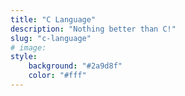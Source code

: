 ```yaml
---
title: "C Language"
description: "Nothing better than C!"
slug: "c-language"
# image:
style:
    background: "#2a9d8f"
    color: "#fff"
---
```

